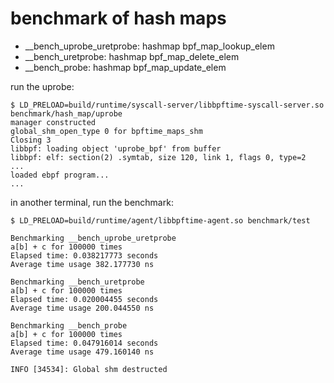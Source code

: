 # benchmark of hash maps

- __bench_uprobe_uretprobe: hashmap bpf_map_lookup_elem
- __bench_uretprobe: hashmap bpf_map_delete_elem
- __bench_probe: hashmap bpf_map_update_elem

run the uprobe:

```console
$ LD_PRELOAD=build/runtime/syscall-server/libbpftime-syscall-server.so benchmark/hash_map/uprobe
manager constructed
global_shm_open_type 0 for bpftime_maps_shm
Closing 3
libbpf: loading object 'uprobe_bpf' from buffer
libbpf: elf: section(2) .symtab, size 120, link 1, flags 0, type=2
...
loaded ebpf program...
...
```

in another terminal, run the benchmark:

```console
$ LD_PRELOAD=build/runtime/agent/libbpftime-agent.so benchmark/test

Benchmarking __bench_uprobe_uretprobe
a[b] + c for 100000 times
Elapsed time: 0.038217773 seconds
Average time usage 382.177730 ns

Benchmarking __bench_uretprobe
a[b] + c for 100000 times
Elapsed time: 0.020004455 seconds
Average time usage 200.044550 ns

Benchmarking __bench_probe
a[b] + c for 100000 times
Elapsed time: 0.047916014 seconds
Average time usage 479.160140 ns

INFO [34534]: Global shm destructed
```

